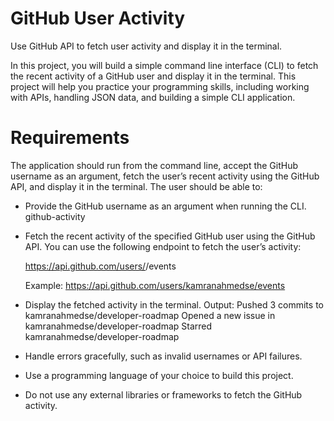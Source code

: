 # GitHub User Activity
Use GitHub API to fetch user activity and display it in the terminal.

In this project, you will build a simple command line interface (CLI) to fetch the recent activity of a GitHub user and display it in the terminal. This project will help you practice your programming skills, including working with APIs, handling JSON data, and building a simple CLI application.

# Requirements
The application should run from the command line, accept the GitHub username as an argument, fetch the user’s recent activity using the GitHub API, and display it in the terminal. The user should be able to:

- Provide the GitHub username as an argument when running the CLI.
    github-activity <username>

- Fetch the recent activity of the specified GitHub user using the GitHub API. You can use the following endpoint to fetch the user’s activity:

    https://api.github.com/users/<username>/events

    Example: https://api.github.com/users/kamranahmedse/events

- Display the fetched activity in the terminal.
    Output:
        Pushed 3 commits to kamranahmedse/developer-roadmap
        Opened a new issue in kamranahmedse/developer-roadmap
        Starred kamranahmedse/developer-roadmap

- Handle errors gracefully, such as invalid usernames or API failures.
- Use a programming language of your choice to build this project.
- Do not use any external libraries or frameworks to fetch the GitHub activity.
